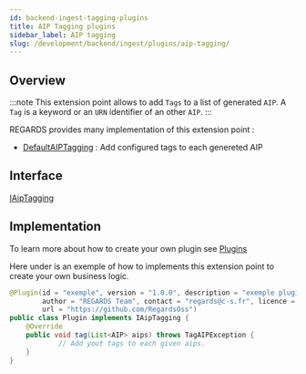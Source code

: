 ```yaml
---
id: backend-ingest-tagging-plugins
title: AIP Tagging plugins
sidebar_label: AIP tagging
slug: /development/backend/ingest/plugins/aip-tagging/
---
```



## Overview

:::note
This extension point allows to add `Tags` to a list of generated `AIP`. A `Tag` is a keyword or an `URN` identifier of an other `AIP`.
:::

REGARDS provides many implementation of this extension point :
 - [DefaultAIPTagging](https://github.com/RegardsOss/regards-ingest/blob/master/ingest/ingest-service/src/main/java/fr/cnes/regards/modules/ingest/service/plugin/DefaultAIPTagging.java) : Add configured tags to each genereted AIP

## Interface

   [IAipTagging](https://github.com/RegardsOss/regards-ingest/blob/master/ingest/ingest-domain/src/main/java/fr/cnes/regards/modules/ingest/domain/plugin/IAipTagging.java)

## Implementation

To learn more about how to create your own plugin see [Plugins](../../../framework/modules/plugins/)

Here under is an exemple of how to implements this extension point to create your own business logic.

```java
@Plugin(id = "exemple", version = "1.0.0", description = "exemple plugin",
        author = "REGARDS Team", contact = "regards@c-s.fr", licence = "LGPLv3.0", owner = "CSSI",
        url = "https://github.com/RegardsOss")
public class Plugin implements IAipTagging {
    @Override
    public void tag(List<AIP> aips) throws TagAIPException {
            // Add yout tags to each given aips.
    }
}
```

